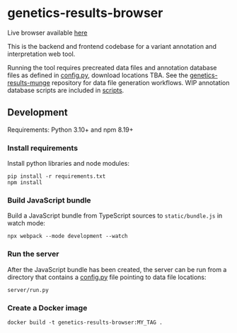 # genetics-results-browser

Live browser available [here](http://35.240.43.159/)

This is the backend and frontend codebase for a variant annotation and interpretation web tool.

Running the tool requires precreated data files and annotation database files as defined in [config.py](config.py), download locations TBA. See the [genetics-results-munge](https://github.com/juhis/genetics-results-munge) repository for data file generation workflows. WIP annotation database scripts are included in [scripts](scripts).


## Development

Requirements: Python 3.10+ and npm 8.19+

### Install requirements

Install python libraries and node modules:

```
pip install -r requirements.txt
npm install
```

### Build JavaScript bundle

Build a JavaScript bundle from TypeScript sources to `static/bundle.js` in watch mode:

```
npx webpack --mode development --watch
```

### Run the server

After the JavaScript bundle has been created, the server can be run from a directory that contains a [config.py](config.py) file pointing to data file locations:

```
server/run.py
```

### Create a Docker image

```
docker build -t genetics-results-browser:MY_TAG .
```
